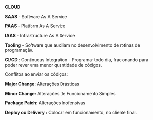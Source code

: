 **CLOUD**

**SAAS** - Software As A Service

**PAAS** - Platform As A Service

**IAAS** - Infrastructure As A Service

**Tooling** - Software que auxiliam no desenvolvimento de rotinas de programação.

**CI/CD** : Continuous Integration - Programar todo dia, fracionando para poder rever uma menor quantidade de códigos.

Conflitos ao enviar os códigos:

**Major Change**: Alterações Drásticas

**Minor Change:** Alterações de Funcionamento Simples

**Package Patch:** Alterações Inofensivas

**Deploy ou Delivery :** Colocar em funcionamento, no cliente final.